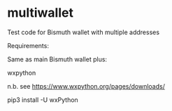 # multiwallet
Test code for Bismuth wallet with multiple addresses


Requirements:

Same as main Bismuth wallet plus:

wxpython

n.b. see https://www.wxpython.org/pages/downloads/

pip3 install -U wxPython
